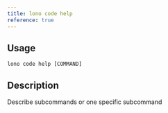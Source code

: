 ```yaml
---
title: lono code help
reference: true
---
```


## Usage

    lono code help [COMMAND]

## Description

Describe subcommands or one specific subcommand
